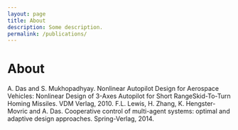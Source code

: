 ```yaml
---
layout: page
title: About
description: Some description.
permalink: /publications/
---
```


# About

A. Das and S. Mukhopadhyay. Nonlinear Autopilot Design for Aerospace Vehicles: Nonlinear Design of 3-Axes Autopilot for Short RangeSkid-To-Turn Homing Missiles. VDM Verlag, 2010.
F.L. Lewis, H. Zhang, K. Hengster-Movric and A. Das. Cooperative control of multi-agent systems: optimal and adaptive design approaches. Spring-Verlag, 2014.
